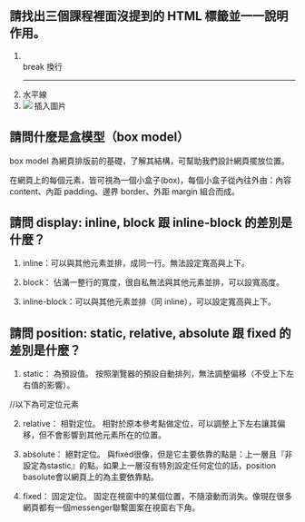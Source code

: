 ## 請找出三個課程裡面沒提到的 HTML 標籤並一一說明作用。

1. <br> break 換行
2. <hr> 水平線
3. <img src="XXX.jpg"> 插入圖片


## 請問什麼是盒模型（box model）

box model 為網頁排版前的基礎，了解其結構，可幫助我們設計網頁擺放位置。

在網頁上的每個元素，皆可視為一個小盒子(box)，每個小盒子從內往外由：內容 content、內距 padding、邊界 border、外距 margin 組合而成。 

## 請問 display: inline, block 跟 inline-block 的差別是什麼？

1. inline：可以與其他元素並排，成同一行。無法設定寬高與上下。

2. block： 佔滿一整行的寬度，很自私無法與其他元素並排，可以設寬高度。

3. inline-block：可以與其他元素並排（同 inline），可以設定寬高與上下。


## 請問 position: static, relative, absolute 跟 fixed 的差別是什麼？

1. static：
	為預設值。
	按照瀏覽器的預設自動排列，無法調整偏移（不受上下左右值的影響）。


//以下為可定位元素

2. relative：
	相對定位。
	相對於原本參考點做定位，可以調整上下左右讓其偏移，但不會影響到其他元素所在的位置。

3. absolute：
	絕對定位。
	與fixed很像，但是它主要依靠的點是：上一層且『非設定為stastic』的點。如果上一層沒有特別設定任何定位的話，position basolute會以網頁上的<body>為主要依靠點。

4. fixed：
	固定定位。
	固定在視窗中的某個位置，不隨滾動而消失。像現在很多網頁都有一個messenger聯繫圖案在視窗右下角。

